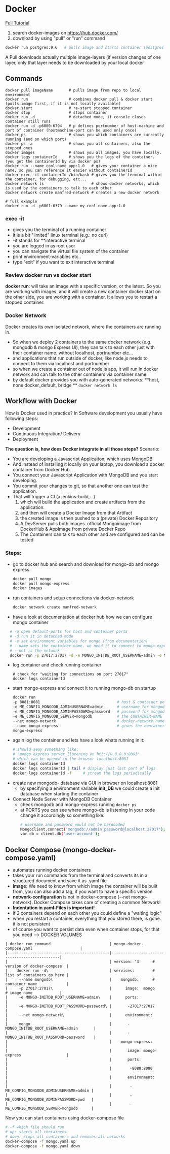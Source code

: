 # Docker
[Full Tutorial](https://www.youtube.com/watch?v=3c-iBn73dDE)
1) search docker-images on https://hub.docker.com/
2) download by using "pull" or "run" command

```bash
docker run postgres:9.6   # pulls image and starts container (postgres image with version 9.6) if version is omitted, it downloads the latest) 
```

A Pull downloads actually multiple image-layers (if version changes of one layer, only that layer needs to be downloaded by your local docker


## Commands
```
docker pull imageName       # pulls image from repo to local environment
docker run                  # combines docker pull & docker start (pulls image first, if it is not locally available)
docker start                # re-start stopped container
docker stop                 # stops container
docker run -d               # detached mode, if console closes container still runs
docker run -d -p6000:6794   # p defines portnumber of host-machine and port of container (hostmachine-port can be used only once)
docker ps                   # shows you which containers are currently running (and on which port)
docker ps -a                # shows you all containers, also the stopped ones
docker images               # shows you all images, you have locally. 
docker logs containerId     # shows you the logs of the container. (you get the containerId by via docker ps)
docker run --name cool-name app:1.0   # gives your container a nice name, so you can reference it easier without containerId
docker exec -it containerId /bin/bash # gives you the terminal within the container, for debugging, etc...
docker network ls                     # shows docker networks, which is used by the containers to talk to each other
docker network create manfred-network # creates a new docker network

# full example
docker run -d -p6001:6379 --name my-cool-name app:1.0 
```

### exec -it
* gives you the terminal of a running container 
* it is a bit "limited" linux terminal (e.g.: no curl)
* -it stands for **interactive terminal
* you are logged in as root user
* you can navigate the virtual file system of the container
* print environment-variables etc..
* type "exit" if you want to exit interactive terminal

### Review docker run vs docker start
**docker run**: will take an image with a specific version, or the latest. So you are working with images. and it will create a new container
docker start on the other side, you are working with a container. It allows you to restart a stopped container. 


### Docker Network
Docker creates its own isolated network, where the containers are running in.
* So when we deploy 2 containers to the same docker network (e.g. mongodb & mongo Express Ui), they can talk to each other just with their container name. without localhost, portnumber etc...
* and applications that run outside of docker, like node.js needs to connect to them via localhost and portnumber
* so when we create a container out of node.js app, it will run in docker network and can talk to the other containers via container name
* by default docker provides you with auto-generated networks: **host, none docker_default, bridge ** `docker network ls`

## Workflow with Docker
How is Docker used in practice? In Software development you usually have following steps:
* Development
* Continuous Integration/ Delivery
* Deployment

**The question is, how does Docker integrate in all those steps?**
Scenario: 

* You are developing a Javascript Applicaiton, which uses MongoDB.
* And instead of installing it locally on your laptop, you download a docker container from Docker Hub.
* You connect your Javascript Application with MongoDB and you start developing.
* You commit your changes to git, so that another one can test the application.
* That will trigger a CI (a jenkins-build,...) 
  1. which will build the application and create artifacts from the application.
  2. and then will create a Docker Image from that Artifact
  3. the created image is then pushed to a (private) Docker Repository
  4. A DevServer pulls both images. official Mongoimage from DockerHub & AppImage from private Docker Repo
  5. The Containers can talk to each other and are configured and can be tested

### Steps:
* go to docker hub and search and download for mongo-db and mongo express
  ```bash
  docker pull mongo
  docker pull mongo-express
  docker images
  ```
* run containers and setup connections via docker-network
  ```bash
  docker network create manfred-network
  ```
* have a look at documentation at docker hub how we can configure mongo container
```bash
  # -p open default-ports for host and container ports
  # -d run it in detached mode
  # -e set environment variables for mongo (from documentation)
  # --name sets the container-name. we need it to connect to mongo-express
  # --net is the network
  docker run -p 27017:27017 -d -e MONGO_INITDB_ROOT_USERNAME=admin -e MONGO_INITDB_ROOT_PASSWORD=password --name mongodb --net mongo-network mongo
  ```
* log container and check running container
  ```
  # check for "waiting for connections on port 27017"
  docker logs containerId
  ```
* start mongo-express and connect it to running mongo-db on startup
  ```bash
  docker run
  -p 8081:8081                                  # host & container port
  -e ME_CONFIG_MONGODB_ADMINUSERNAME=admin      # username for mongodb        
  -e ME_CONFIG_MONGODB_ADMINPASSOWRD=password   # password for mongodb
  -e ME_CONFIG_MONGODB_SERVER=mongodb           # the CONTAINER-NAME of mongodb-container
  --net mongo-network                           # docker-network name
  --name mongo-express                          # gives the container a name 
  mongo-express
  ```
* again log the container and lets have a look whats running in it:
  ```bash
  # should seay something like: 
  # "mongo express server llstening on htt://0.0.0.0:8081"
  # which can be opened in the browser localhost:8081
  docker logs containerId
  docker logs containerId | tail # display just last part of logs
  docker logs containerId -f     # stream the logs periodically
  ```
* create new mongodb- database via GUI in browser on localhost:8081 
  * by specifying a environment variable **init_DB** we could create a init database when starting the container
* Connect Node Server with MongoDB Container
  * check mongodb and mongo-express running `docker ps`
  * at PORTS you can see where mongo-db is listening in your code change it accordingly so something like:
     ```bash
     # username and password would not be hardcoded
     MongoClient.connect('mongodb://admin:password@localhost:27017');
     var db = client.db('user-account');
     ```
## Docker Compose (mongo-docker-compose.yaml)
* automates running docker containers
* takes your run commands from the terminal and converts its in a structured document and save it as .yaml file
* **image:**  We need to know from which image the container will be built from, you can also add a tag, if you want to have a specific version
* **network-configuration** is not in docker-compose (--net mongo-network). Docker Compose takes care of creating a common Network!
* **Indentation in yaml-Files is important!**
* if 2 containers depend on each other you could define a "waiting logic"
* when you restart a container, everything that you stored there, is gone. it is not persistent
* of course you want to persist data even when container stops, for that you need --> DOCKER VOLUMES

```
| docker run command                          | mongo-docker-compose.yaml                     |
|---------------------------------------------|-----------------------------------------------|
|                                             | version: '3'     # version of docker-compose  |   
|    docker run -d\                           | services:        # list of containers go here |   
|     --name mongodb\                         |    mongodb:      # container name             |   
|     -p 27017:27017\                         |      image:  mongo    # image name            |   
|     -e MONGO-INITDB_ROOT_USERNAME=admin\    |      ports:                                   |
|     -e MONGO-INITDB_ROOT_PASSWORD=password\ |       -27017:27017                            |
|     --net mongo-network\                    |      environment:                             |
|     mongo                                   |       -MONGO_INITDB_ROOT_USERNAME=admin       |
|                                             |       -MONGO_INITDB_ROOT_PASSWORD=password    |
|                                             |    mongo-express:                             |
|                                             |       image: mongo-express                    |
|                                             |       ports:                                  |
|                                             |        -8080:8080                             |
|                                             |       environment:                            |
|                                             |        -ME_CONFIG_MONGODB_ADMINUSERNAME=admin |
|                                             |        -ME_CONFIG_MONGODB_ADMINPASSWORD=pwd   |
|                                             |        -ME_CONFIG_MONGODB_SERVER=mongodb      |
```

Now you can start containers using docker-compose file

```bash
# -f which file should run
# up: starts all containers
# down: stops all containers and removes all networks
docker-compose -f mongo.yaml up
docker-compose -f mongo.yaml down
```


